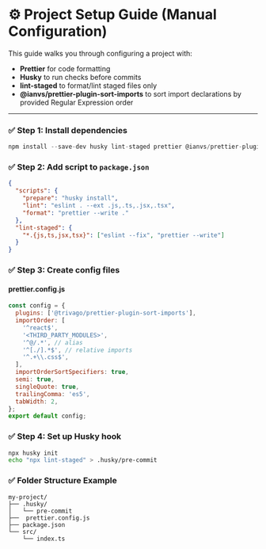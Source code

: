 # ⚙️ Project Setup Guide (Manual Configuration)

This guide walks you through configuring a project with:

- **Prettier** for code formatting
- **Husky** to run checks before commits
- **lint-staged** to format/lint staged files only
- **@ianvs/prettier-plugin-sort-imports** to sort import declarations by provided Regular Expression order

---


### ✅ Step 1: Install dependencies

```javascript
npm install --save-dev husky lint-staged prettier @ianvs/prettier-plugin-sort-imports
```

### ✅ Step 2: Add script to `package.json`

```json
{
  "scripts": {
    "prepare": "husky install",
    "lint": "eslint . --ext .js,.ts,.jsx,.tsx",
    "format": "prettier --write ."
  },
  "lint-staged": {
    "*.{js,ts,jsx,tsx}": ["eslint --fix", "prettier --write"]
  }
}
```

### ✅ Step 3: Create config files

#### prettier.config.js

```javascript
const config = {
  plugins: ['@trivago/prettier-plugin-sort-imports'],
  importOrder: [
    '^react$',
    '<THIRD_PARTY_MODULES>',
    '^@/.*', // alias
    '^[./].*$', // relative imports
    '^.+\\.css$',
  ],
  importOrderSortSpecifiers: true,
  semi: true,
  singleQuote: true,
  trailingComma: 'es5',
  tabWidth: 2,
};
export default config;
```

### ✅ Step 4: Set up Husky hook

```bash
npx husky init
echo "npx lint-staged" > .husky/pre-commit
```

### ✅ Folder Structure Example

```pgsql
my-project/
├── .husky/
│   └── pre-commit
├──  prettier.config.js
├── package.json
└── src/
    └── index.ts
```
